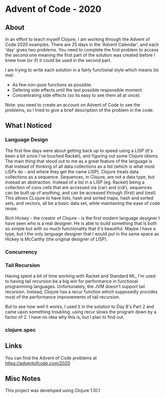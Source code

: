 # Advent of Code - 2020

## About

In an effort to teach myself Clojure, I am working through the Advent of Code 2020 examples. There are 25 days in the 'Advent Calendar', and each 'day' gives two problems. You need to complete the first problem to access the second one meaning the first part of the solution was created before I knew how (or if) it could be used in the second part. 

I am trying to write each solution in a fairly functional style which means (to me):

- As few non-pure functions as possible.
- Defering side effects until the last possible responsible moment.
- Concentrating side effects (so its easy to see them all at once).

Note: you need to create an account on Advent of Code to see the problems, so I tried to give a brief description of the problem in the code.

## What I Noticed

### Language Design

The first few days were about getting back up to speed using a LISP (it's been a bit since I've touched Racket), and figuring out some Clojure idioms. The main thing that stood out to me as a great feature of the language is that instead of thinking of all data collections as a list (which is what most LISPs do - and where they get the name LISP), Clojure treats data collections as a sequence. Sequences, in Clojure, are not a data type, but instead an abstraction. Instead of a list in a LISP (eg. Racket) being a collection of cons cells that are accessed via (car) and (cdr), sequences can be built up of anything, and can be accessed through (first) and (rest) This allows CLojure to have lists, hash and sorted maps, hash and sorted sets, and vectors, all be a basic data set, while maintaining the ease of code reuse. 

Rich Hickey - the creator of Clojure - is the first modern language designer I have seen who is a real designer. He is able to build something that is both so simple but with so much functionality that it's beautiful. Maybe I have a type, but I the only language designer that I would put in the same space as Hickey is McCarthy (the original designer of LISP).

### Concurrency


### Tail Recursion

Having spent a bit of time working with Racket and Standard ML, I'm used to having tail recursion be a big win for performance in functional programming languages. Unfortunately, the JVM doesn't support tail recursion. Instead, Clojure has a recur function which supposedly provides most of the performance improvements of tail recursion.

But to see how well it works, I used it in the solution to Day 8's Part 2 and came upon something troubling: using recur slows the program down by a factor of 2. I have no idea why this is, but I plan to find out.

### clojure.spec



## Links

You can find the Advent of Code problems at https://adventofcode.com/2020

## Misc Notes

This project was developed using Clojure 1.10.1

